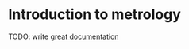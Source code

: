 # Introduction to metrology

TODO: write [great documentation](http://jacobian.org/writing/what-to-write/)

